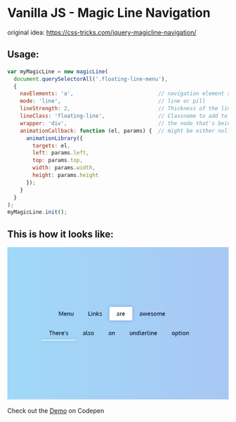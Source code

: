 # Vanilla JS - Magic Line Navigation
original idea: https://css-tricks.com/jquery-magicline-navigation/

## Usage:
```javascript
var myMagicLine = new magicLine(
  document.querySelectorAll('.floating-line-menu'),
  {
    navElements: 'a',                           // navigation element selector
    mode: 'line',                               // line or pill
    lineStrength: 2,                            // Thickness of the line
    lineClass: 'floating-line',                 // Classname to add to the line element
    wrapper: 'div',                             // the node that's being created as an element wrapper
    animationCallback: function (el, params) {  // might be either null or a callback function
      animationLibrary({
        targets: el,
        left: params.left,
        top: params.top,
        width: params.width,
        height: params.height
      });
    }
  }
);
myMagicLine.init();
```
## This is how it looks like:
![Alt text](https://raw.githubusercontent.com/basticodes/Vanilla-JS-Magic-Line-Navigation/master/demo/screenshot.PNG)

Check out the [Demo](https://codepen.io/bastian_fiessinger/pen/MWYMWJN) on Codepen
